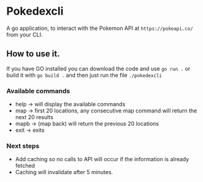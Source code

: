 # Pokedexcli

A go application, to interact with the Pokemon API at `https://pokeapi.co/` from your CLI.

## How to use it.
If you have GO installed you can download the code and use `go run .` or build it with `go build .` and then just run the file `./pokedexcli`

### Available commands
* help -> will display the available commands
* map -> first 20 locations, any consecutive map command will return the next 20 results
* mapb -> (map back) will return the previous 20 locations
* exit -> exits

### Next steps
* Add caching so no calls to API will occur if the information is already fetched
* Caching will invalidate after 5 minutes.
